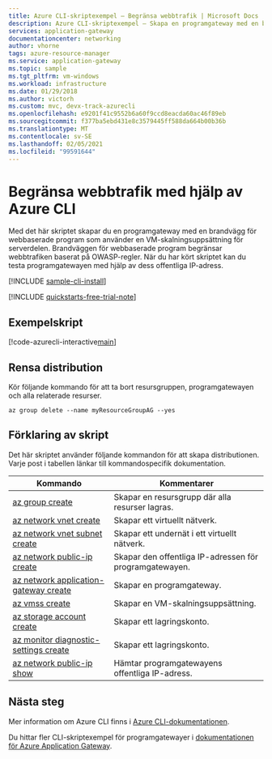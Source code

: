 ```yaml
---
title: Azure CLI-skriptexempel – Begränsa webbtrafik | Microsoft Docs
description: Azure CLI-skriptexempel – Skapa en programgateway med en brandvägg för webbaserade program och en VM-skalningsuppsättning som använder OWASP-regler till att begränsa trafiken.
services: application-gateway
documentationcenter: networking
author: vhorne
tags: azure-resource-manager
ms.service: application-gateway
ms.topic: sample
ms.tgt_pltfrm: vm-windows
ms.workload: infrastructure
ms.date: 01/29/2018
ms.author: victorh
ms.custom: mvc, devx-track-azurecli
ms.openlocfilehash: e9201f41c9552b6a60f9ccd8eacda60ac46f89eb
ms.sourcegitcommit: f377ba5ebd431e8c3579445ff588da664b00b36b
ms.translationtype: MT
ms.contentlocale: sv-SE
ms.lasthandoff: 02/05/2021
ms.locfileid: "99591644"
---
```

# <a name="restrict-web-traffic-using-the-azure-cli"></a>Begränsa webbtrafik med hjälp av Azure CLI

Med det här skriptet skapar du en programgateway med en brandvägg för webbaserade program som använder en VM-skalningsuppsättning för serverdelen. Brandväggen för webbaserade program begränsar webbtrafiken baserat på OWASP-regler. När du har kört skriptet kan du testa programgatewayen med hjälp av dess offentliga IP-adress.

[!INCLUDE [sample-cli-install](../../../includes/sample-cli-install.md)]

[!INCLUDE [quickstarts-free-trial-note](../../../includes/quickstarts-free-trial-note.md)]

## <a name="sample-script"></a>Exempelskript

[!code-azurecli-interactive[main](../../../cli_scripts/application-gateway/create-vmss/create-vmss-waf.sh "Create application gateway")]

## <a name="clean-up-deployment"></a>Rensa distribution 

Kör följande kommando för att ta bort resursgruppen, programgatewayen och alla relaterade resurser.

```azurecli-interactive 
az group delete --name myResourceGroupAG --yes
```

## <a name="script-explanation"></a>Förklaring av skript

Det här skriptet använder följande kommandon för att skapa distributionen. Varje post i tabellen länkar till kommandospecifik dokumentation.

| Kommando | Kommentarer |
|---|---|
| [az group create](/cli/azure/group#az-group-create) | Skapar en resursgrupp där alla resurser lagras. |
| [az network vnet create](/cli/azure/network/vnet#az-network-vnet-create) | Skapar ett virtuellt nätverk. |
| [az network vnet subnet create](/cli/azure/network/vnet/subnet#az-network-vnet-subnet-create) | Skapar ett undernät i ett virtuellt nätverk. |
| [az network public-ip create](/cli/azure/network/public-ip) | Skapar den offentliga IP-adressen för programgatewayen. |
| [az network application-gateway create](/cli/azure/network/application-gateway) | Skapar en programgateway. |
| [az vmss create](/cli/azure/vmss#az-vmss-create) | Skapar en VM-skalningsuppsättning. |
| [az storage account create](/cli/azure/storage/account#az-storage-account-create) | Skapar ett lagringskonto. |
| [az monitor diagnostic-settings create](/cli/azure/monitor/diagnostic-settings#az-monitor-diagnostic-settings-create) | Skapar ett lagringskonto. |
| [az network public-ip show](/cli/azure/network/public-ip#az-network-public-ip-show) | Hämtar programgatewayens offentliga IP-adress. |

## <a name="next-steps"></a>Nästa steg

Mer information om Azure CLI finns i [Azure CLI-dokumentationen](/cli/azure/overview).

Du hittar fler CLI-skriptexempel för programgatewayer i [dokumentationen för Azure Application Gateway](../cli-samples.md).
